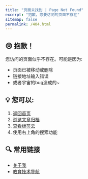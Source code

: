 ```yaml
---
title: "页面未找到 | Page Not Found"
excerpt: "抱歉，您要访问的页面不存在"
sitemap: false
permalink: /404.html
---
```


## 😢 抱歉！

您访问的页面似乎不存在。可能是因为:
- 页面已被移动或删除
- 链接地址输入错误
- 或者宇宙的bug造成的~

## 💡 您可以:

1. [返回首页](/) 
2. [浏览文章归档](/categories/)
3. [查看标签云](/tags/)
4. 使用右上角的搜索功能

## 🔍 常用链接

- [关于我](/about/)
- [教育技术导航](https://123.616161.best/)
